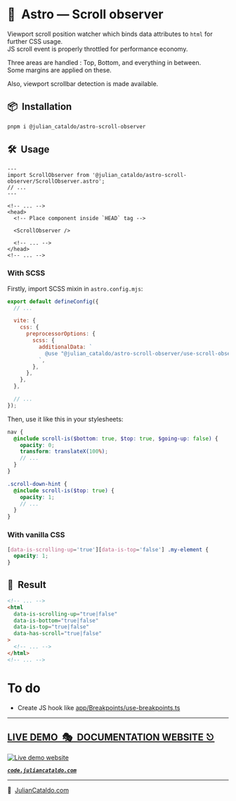 # 🚀  Astro — Scroll observer

Viewport scroll position watcher which binds data attributes to `html` for further CSS usage.  
JS scroll event is properly throttled for performance economy.

Three areas are handled : Top, Bottom, and everything in between.  
Some margins are applied on these.

Also, viewport scrollbar detection is made available.

<!-- ## Demo

https://user-images.githubusercontent.com/603498/174468167-4f3cdbe3-ec90-49f6-8c51-d6028605c7d6.mp4 -->

## 📦  Installation

```sh
pnpm i @julian_cataldo/astro-scroll-observer
```

## 🛠  Usage

```astro
---
import ScrollObserver from '@julian_cataldo/astro-scroll-observer/ScrollObserver.astro';
// ...
---
```

```astro
<!-- ... -->
<head>
  <!-- Place component inside `HEAD` tag -->

  <ScrollObserver />

  <!-- ... -->
</head>
<!-- ... -->
```

### With SCSS

Firstly, import SCSS mixin in `astro.config.mjs`:

```js
export default defineConfig({
  // ...

  vite: {
    css: {
      preprocessorOptions: {
        scss: {
          additionalData: ` 
            @use "@julian_cataldo/astro-scroll-observer/use-scroll-observer.scss" as *;
          `,
        },
      },
    },
  },

  // ...
});
```

Then, use it like this in your stylesheets:

```scss
nav {
  @include scroll-is($bottom: true, $top: true, $going-up: false) {
    opacity: 0;
    transform: translateX(100%);
    // ...
  }
}

.scroll-down-hint {
  @include scroll-is($top: true) {
    opacity: 1;
    // ...
  }
}
```

### With vanilla CSS

```css
[data-is-scrolling-up='true'][data-is-top='false'] .my-element {
  opacity: 1;
}
```

## 🎉  Result

```html
<!-- ... -->
<html
  data-is-scrolling-up="true|false"
  data-is-bottom="true|false"
  data-is-top="true|false"
  data-has-scroll="true|false"
>
  <!-- ... -->
</html>
<!-- ... -->
```

# To do

- Create JS hook like [app/Breakpoints/use-breakpoints.ts](../Breakpoints/use-breakpoints.ts)

<div class="git-footer">

---

## [LIVE DEMO  🎭  DOCUMENTATION WEBSITE ⎋](https://code.juliancataldo.com/)

[![Live demo website](https://code.juliancataldo.com/poster.png)](https://code.juliancataldo.com)

**_[`code.juliancataldo.com`](https://code.juliancataldo.com/)_**

---

🔗  [JulianCataldo.com](https://www.juliancataldo.com/)

</div>
